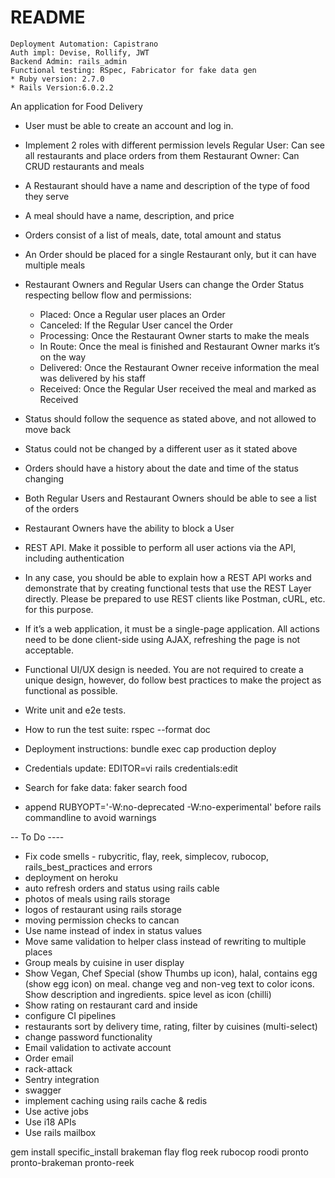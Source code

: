# README

    Deployment Automation: Capistrano
    Auth impl: Devise, Rollify, JWT
    Backend Admin: rails_admin
    Functional testing: RSpec, Fabricator for fake data gen
    * Ruby version: 2.7.0
    * Rails Version:6.0.2.2

An application for Food Delivery

* User must be able to create an account and log in.
* Implement 2 roles with different permission levels
    Regular User: Can see all restaurants and place orders from them
    Restaurant Owner: Can CRUD restaurants and meals
* A Restaurant should have a name and description of the type of food they serve
* A meal should have a name, description, and price
* Orders consist of a list of meals, date, total amount and status
* An Order should be placed for a single Restaurant only, but it can have multiple meals
* Restaurant Owners and Regular Users can change the Order Status respecting bellow flow and permissions:
    * Placed: Once a Regular user places an Order
    * Canceled: If the Regular User cancel the Order
    * Processing: Once the Restaurant Owner starts to make the meals
    * In Route: Once the meal is finished and Restaurant Owner marks it’s on the way
    * Delivered: Once the Restaurant Owner receive information the meal was delivered by his staff
    * Received: Once the Regular User received the meal and marked as Received
* Status should follow the sequence as stated above, and not allowed to move back
* Status could not be changed by a different user as it stated above
* Orders should have a history about the date and time of the status changing
* Both Regular Users and Restaurant Owners should be able to see a list of the orders
* Restaurant Owners have the ability to block a User

* REST API. Make it possible to perform all user actions via the API, including authentication
* In any case, you should be able to explain how a REST API works and demonstrate that by creating functional tests that use the REST Layer directly. Please be prepared to use REST clients like Postman, cURL, etc. for this purpose.
* If it’s a web application, it must be a single-page application. All actions need to be done client-side using AJAX, refreshing the page is not acceptable.
* Functional UI/UX design is needed. You are not required to create a unique design, however, do follow best practices to make the project as functional as possible.
* Write unit and e2e tests.

* How to run the test suite: rspec --format doc

* Deployment instructions: bundle exec cap production deploy
 
* Credentials update: EDITOR=vi rails credentials:edit

* Search for fake data: faker search food

* append RUBYOPT='-W:no-deprecated -W:no-experimental' before rails commandline to avoid warnings

-- To Do ----
- Fix code smells - rubycritic, flay, reek, simplecov, rubocop, rails_best_practices and  errors
- deployment on heroku
- auto refresh orders and status using rails cable
- photos of meals using rails storage
- logos of restaurant using rails storage
- moving permission checks to cancan
- Use name instead of index in status values
- Move same validation to helper class instead of rewriting to multiple places
- Group meals by cuisine in user display
- Show Vegan, Chef Special (show Thumbs up icon), halal, contains egg (show egg icon) on meal. change veg and non-veg text to color icons. Show description and ingredients. spice level as icon (chilli)
- Show rating on restaurant card and inside
- configure CI pipelines
- restaurants sort by delivery time, rating, filter by cuisines (multi-select)
- change password functionality
- Email validation to activate account
- Order email
- rack-attack
- Sentry integration
- swagger
- implement caching using rails cache & redis
- Use active jobs
- Use i18 APIs
- Use rails mailbox


gem install specific_install brakeman flay flog reek rubocop roodi pronto pronto-brakeman pronto-reek 